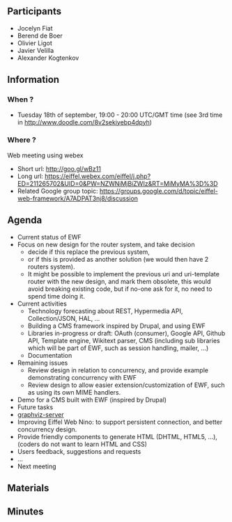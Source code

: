 ## Participants

* Jocelyn Fiat
* Berend de Boer
* Olivier Ligot
* Javier Velilla
* Alexander Kogtenkov

## Information

### When ?
* Tuesday 18th of september, 19:00 - 20:00 UTC/GMT time (see 3rd time in http://www.doodle.com/8v2sekiyebp4dpyh)

### Where ?
Web meeting using webex

* Short url: http://goo.gl/wBz11
* Long url: https://eiffel.webex.com/eiffel/j.php?ED=211265702&UID=0&PW=NZWNiMjBiZWIz&RT=MiMyMA%3D%3D 
* Related Google group topic: https://groups.google.com/d/topic/eiffel-web-framework/A7ADPAT3nj8/discussion

## Agenda

* Current status of EWF
 * Focus on new design for the router system, and take decision
   * decide if this replace the previous system, 
   * or if this is provided as another solution (we would then have 2 routers system).
   * It might be possible to implement the previous uri and uri-template router with the new design, and mark them obsolete, this would avoid breaking existing code, but if no-one ask for it, no need to spend time doing it.
 * Current activities
   * Technology forecasting about REST, Hypermedia API, Collection/JSON, HAL, ...
   * Building a CMS framework inspired by Drupal, and using EWF
   * Libraries in-progress or draft: OAuth (consumer), Google API, Github API, Template engine, Wikitext parser, CMS (including sub libraries which will be part of EWF, such as session handling, mailer, ...)
   * Documentation
 * Remaining issues
   * Review design in relation to concurrency, and provide example demonstrating concurrency with EWF
   * Review design to allow easier extension/customization of EWF, such as using its own MIME handlers.
 * Demo for a CMS built with EWF (inspired by Drupal)
* Future tasks
 * [graphviz-server](https://github.com/EiffelWebFramework/graphviz-server)
 * Improving Eiffel Web Nino: to support persistent connection, and better concurrency design.
 * Provide friendly components to generate HTML (DHTML, HTML5, ...), (coders do not want to learn HTML and CSS)
* Users feedback, suggestions and requests
 * ...
* Next meeting

## Materials

## Minutes